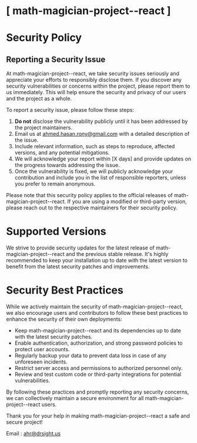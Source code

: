 # [ math-magician-project--react ]

# Security Policy

## Reporting a Security Issue

At math-magician-project--react, we take security issues seriously and appreciate your efforts to responsibly disclose them. If you discover any security vulnerabilities or concerns within the project, please report them to us immediately. This will help ensure the security and privacy of our users and the project as a whole.

To report a security issue, please follow these steps:

1. **Do not** disclose the vulnerability publicly until it has been addressed by the project maintainers.
2. Email us at [ahmed.hasan.rony@gmail.com](mailto:ahmed.hasan.rony@gmail.com) with a detailed description of the issue.
3. Include relevant information, such as steps to reproduce, affected versions, and any potential mitigations.
4. We will acknowledge your report within [X days] and provide updates on the progress towards addressing the issue.
5. Once the vulnerability is fixed, we will publicly acknowledge your contribution and include you in the list of responsible reporters, unless you prefer to remain anonymous.

Please note that this security policy applies to the official releases of math-magician-project--react. If you are using a modified or third-party version, please reach out to the respective maintainers for their security policy.

# Supported Versions

We strive to provide security updates for the latest release of math-magician-project--react and the previous stable release. It's highly recommended to keep your installation up to date with the latest version to benefit from the latest security patches and improvements.

# Security Best Practices

While we actively maintain the security of math-magician-project--react, we also encourage users and contributors to follow these best practices to enhance the security of their own deployments:

- Keep math-magician-project--react and its dependencies up to date with the latest security patches.
- Enable authentication, authorization, and strong password policies to protect user accounts.
- Regularly backup your data to prevent data loss in case of any unforeseen incidents.
- Restrict server access and permissions to authorized personnel only.
- Review and test custom code or third-party integrations for potential vulnerabilities.

By following these practices and promptly reporting any security concerns, we can collectively maintain a secure environment for all math-magician-project--react users.

Thank you for your help in making math-magician-project--react a safe and secure project!

Email : [ahr@drsight.us](mailto:ahr@drsight.us)


